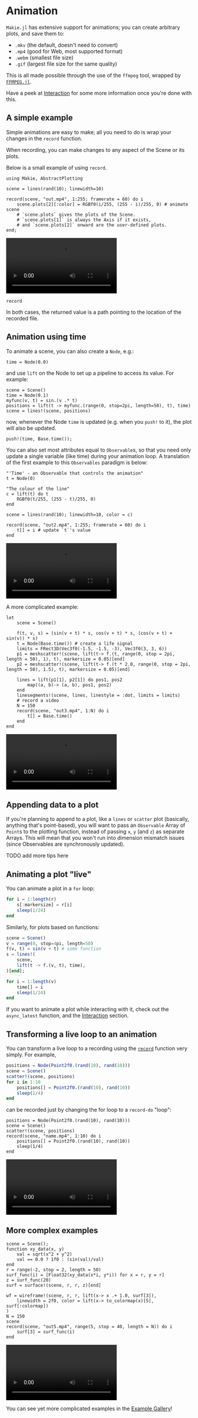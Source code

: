 # Animation

`Makie.jl` has extensive support for animations; you can create arbitrary plots, and save them to:

- `.mkv` (the default, doesn't need to convert)
- `.mp4` (good for Web, most supported format)
- `.webm` (smallest file size)
- `.gif` (largest file size for the same quality)

This is all made possible through the use of the `ffmpeg` tool, wrapped by [`FFMPEG.jl`](https://github.com/JuliaIO/FFMPEG.jl).

Have a peek at [Interaction](@ref) for some more information once you're done with this.

## A simple example

Simple animations are easy to make; all you need to do is wrap your changes in the `record` function.

When recording, you can make changes to any aspect of the Scene or its plots.

Below is a small example of using `record`.


```@setup 1
using Makie, AbstractPlotting
```

```@example 1
scene = lines(rand(10); linewidth=10)

record(scene, "out.mp4", 1:255; framerate = 60) do i
    scene.plots[2][:color] = RGBf0(i/255, (255 - i)/255, 0) # animate scene
    # `scene.plots` gives the plots of the Scene.
    # `scene.plots[1]` is always the Axis if it exists,
    # and `scene.plots[2]` onward are the user-defined plots.
end;
```
![](out.mp4)

```@docs
record
```

In both cases, the returned value is a path pointing to the location of the recorded file.

## Animation using time

To animate a scene, you can also create a `Node`, e.g.:

```@example 1
time = Node(0.0)
```

and use `lift` on the Node to set up a pipeline to access its value. For example:

```@example 1
scene = Scene()
time = Node(0.1)
myfunc(v, t) = sin.(v .* t)
positions = lift(t -> myfunc.(range(0, stop=2pi, length=50), t), time)
scene = lines!(scene, positions)
```

now, whenever the Node `time` is updated (e.g. when you `push!` to it), the plot will also be updated.

```@example 1
push!(time, Base.time());
```

You can also set most attributes equal to `Observable`s, so that you need only update
a single variable (like time) during your animation loop. A translation of the first
example to this `Observables` paradigm is below:

```@example 1
"'Time' - an Observable that controls the animation"
t = Node(0)

"The colour of the line"
c = lift(t) do t
    RGBf0(t/255, (255 - t)/255, 0)
end

scene = lines(rand(10); linewidth=10, color = c)

record(scene, "out2.mp4", 1:255; framerate = 60) do i
    t[] = i # update `t`'s value
end
```
![](out2.mp4)

A more complicated example:

```@example 1
let
    scene = Scene()

    f(t, v, s) = (sin(v + t) * s, cos(v + t) * s, (cos(v + t) + sin(v)) * s)
    t = Node(Base.time()) # create a life signal
    limits = FRect3D(Vec3f0(-1.5, -1.5, -3), Vec3f0(3, 3, 6))
    p1 = meshscatter!(scene, lift(t-> f.(t, range(0, stop = 2pi, length = 50), 1), t), markersize = 0.05)[end]
    p2 = meshscatter!(scene, lift(t-> f.(t * 2.0, range(0, stop = 2pi, length = 50), 1.5), t), markersize = 0.05)[end]

    lines = lift(p1[1], p2[1]) do pos1, pos2
        map((a, b)-> (a, b), pos1, pos2)
    end
    linesegments!(scene, lines, linestyle = :dot, limits = limits)
    # record a video
    N = 150
    record(scene, "out3.mp4", 1:N) do i
        t[] = Base.time()
    end
end
```
![](out3.mp4)

## Appending data to a plot

If you're planning to append to a plot, like a `lines` or `scatter` plot (basically, anything that's point-based),
you will want to pass an `Observable` Array of `Point`s to the plotting function, instead of passing `x`, `y`
(and `z`) as separate Arrays.
This will mean that you won't run into dimension mismatch issues (since Observables are synchronously updated).

TODO add more tips here

## Animating a plot "live"

You can animate a plot in a `for` loop:

```julia
for i = 1:length(r)
    s[:markersize] = r[i]
    sleep(1/24)
end
```

Similarly, for plots based on functions:

```julia
scene = Scene()
v = range(0, stop=4pi, length=50)
f(v, t) = sin(v + t) # some function
s = lines!(
    scene,
    lift(t -> f.(v, t), time),
)[end];

for i = 1:length(v)
    time[] = i
    sleep(1/24)
end
```

If you want to animate a plot while interacting with it, check out the `async_latest` function,
and the [Interaction](@ref) section.

## Transforming a live loop to an animation

You can transform a live loop to a recording using the [`record`](@ref) function very simply. For example,

```julia
positions = Node(Point2f0.(rand(10), rand(10)))
scene = Scene()
scatter!(scene, positions)
for i in 1:10
    positions[] = Point2f0.(rand(10), rand(10))
    sleep(1/4)
end
```

can be recorded just by changing the for loop to a `record-do` "loop":

```@example 1
positions = Node(Point2f0.(rand(10), rand(10)))
scene = Scene()
scatter!(scene, positions)
record(scene, "name.mp4", 1:10) do i
    positions[] = Point2f0.(rand(10), rand(10))
    sleep(1/4)
end
```
![](name.mp4)

## More complex examples

```@example 1
scene = Scene();
function xy_data(x, y)
    val = sqrt(x^2 + y^2)
    val == 0.0 ? 1f0 : (sin(val)/val)
end
r = range(-2, stop = 2, length = 50)
surf_func(i) = [Float32(xy_data(x*i, y*i)) for x = r, y = r]
z = surf_func(20)
surf = surface!(scene, r, r, z)[end]

wf = wireframe!(scene, r, r, lift(x-> x .+ 1.0, surf[3]),
    linewidth = 2f0, color = lift(x-> to_colormap(x)[5], surf[:colormap])
)
N = 150
scene
record(scene, "out5.mp4", range(5, stop = 40, length = N)) do i
    surf[3] = surf_func(i)
end
```
![](out5.mp4)

You can see yet more complicated examples in the [Example Gallery](http://juliaplots.org/MakieReferenceImages/gallery/index.html)!
